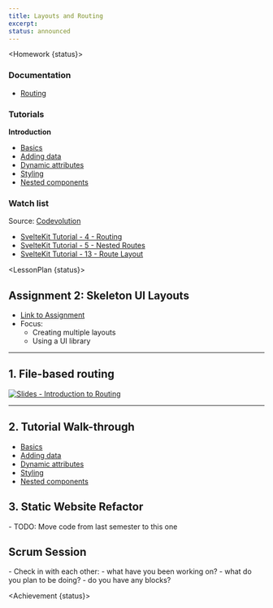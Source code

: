 ```yaml
---
title: Layouts and Routing
excerpt:
status: announced
---
```


<script>
	import Homework from "$lib/components/Homework.svelte";
	import LessonPlan from "$lib/components/LessonPlan.svelte";
	import Achievement from "$lib/components/Achievement.svelte";
</script>

<Homework {status}>

### Documentation

- [Routing](https://kit.svelte.dev/docs/routing)

### Tutorials

**Introduction**

- [Basics](https://svelte.dev/tutorial/basics)
- [Adding data](https://svelte.dev/tutorial/adding-data)
- [Dynamic attributes](https://svelte.dev/tutorial/dynamic-attributes)
- [Styling](https://svelte.dev/tutorial/styling)
- [Nested components](https://svelte.dev/tutorial/nested-components)

### Watch list

Source: [Codevolution](https://www.youtube.com/@Codevolution)

- [SvelteKit Tutorial - 4 - Routing](https://www.youtube.com/watch?v=IFZM2CGQ4cU)
- [SvelteKit Tutorial - 5 - Nested Routes](https://www.youtube.com/watch?v=1UiDq3RAD8c)
- [SvelteKit Tutorial - 13 - Route Layout](https://www.youtube.com/watch?v=C_ZUTipbXkg)

</Homework>

<LessonPlan {status}>

<h2>Assignment 2: Skeleton UI Layouts</h2>

- [Link to Assignment](/courses/cpnt-262/assessments/assignment-2)
- Focus:
  - Creating multiple layouts
  - Using a UI library

---

<h2 id="file-routing"> 1. File-based routing</h2>

[![Slides - Introduction to Routing](/images/slides/sveltekit-intro.png)](https://sait-wbdv.github.io/slides/w23/cpnt-262/sveltekit-introduction.html)

---

<h2 id="tutorial"> 2. Tutorial Walk-through</h2>

- [Basics](https://svelte.dev/tutorial/basics)
- [Adding data](https://svelte.dev/tutorial/adding-data)
- [Dynamic attributes](https://svelte.dev/tutorial/dynamic-attributes)
- [Styling](https://svelte.dev/tutorial/styling)
- [Nested components](https://svelte.dev/tutorial/nested-components)

<h2 id="static-refactor">3. Static Website Refactor</h2>
- TODO: Move code from last semester to this one

<h2 id="scrum-meeting">Scrum Session</h2>
- Check in with each other:
    - what have you been working on?
    - what do you plan to be doing?
    - do you have any blocks?

</LessonPlan>

<Achievement {status}>

</Achievement>
